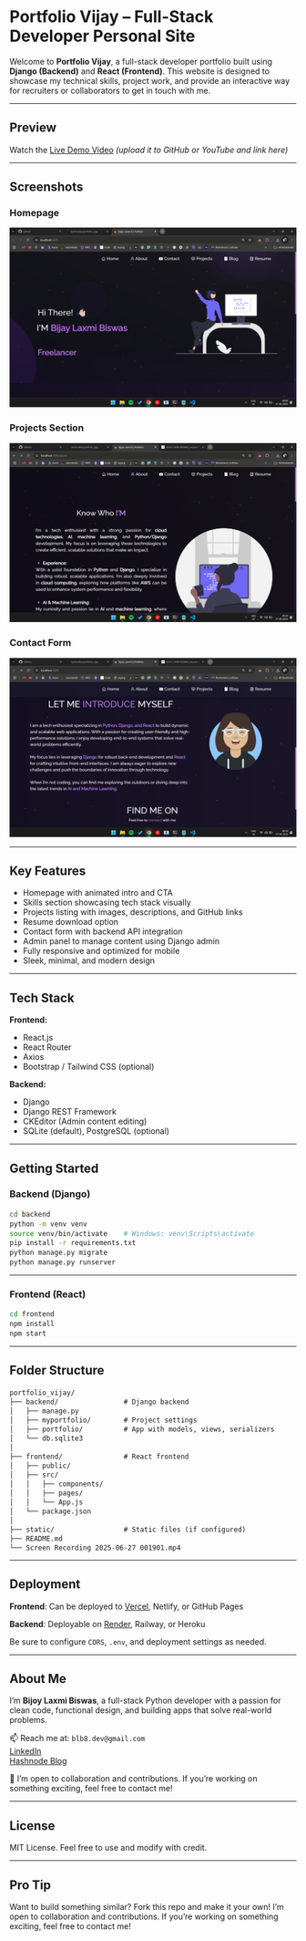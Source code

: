 # Portfolio Vijay – Full-Stack Developer Personal Site

Welcome to **Portfolio Vijay**, a full-stack developer portfolio built using **Django (Backend)** and **React (Frontend)**. This website is designed to showcase my technical skills, project work, and provide an interactive way for recruiters or collaborators to get in touch with me.

---

## Preview

Watch the [Live Demo Video](./Screen%20Recording%202025-06-27%20001901.mp4) *(upload it to GitHub or YouTube and link here)*

---

## Screenshots

### Homepage
![Homepage](./Screenshot%202025-06-27%20000919.png)

### Projects Section
![Projects](./Screenshot%202025-06-27%20001004.png)

### Contact Form
![Contact](./Screenshot%202025-06-27%20001024.png)

---

## Key Features

- Homepage with animated intro and CTA
- Skills section showcasing tech stack visually
- Projects listing with images, descriptions, and GitHub links
- Resume download option
- Contact form with backend API integration
- Admin panel to manage content using Django admin
- Fully responsive and optimized for mobile
- Sleek, minimal, and modern design

---

## Tech Stack

**Frontend:**
- React.js
- React Router
- Axios
- Bootstrap / Tailwind CSS (optional)

**Backend:**
- Django
- Django REST Framework
- CKEditor (Admin content editing)
- SQLite (default), PostgreSQL (optional)

---

## Getting Started

### Backend (Django)

```bash
cd backend
python -m venv venv
source venv/bin/activate    # Windows: venv\Scripts\activate
pip install -r requirements.txt
python manage.py migrate
python manage.py runserver
```

---

### Frontend (React)

```bash
cd frontend
npm install
npm start
```

---

## Folder Structure

```
portfolio_vijay/
├── backend/                # Django backend
│   ├── manage.py
│   ├── myportfolio/        # Project settings
│   ├── portfolio/          # App with models, views, serializers
│   └── db.sqlite3
│
├── frontend/               # React frontend
│   ├── public/
│   ├── src/
│   │   ├── components/
│   │   ├── pages/
│   │   └── App.js
│   └── package.json
│
├── static/                 # Static files (if configured)
├── README.md
└── Screen Recording 2025-06-27 001901.mp4
```

---

## Deployment

**Frontend**: Can be deployed to [Vercel](https://vercel.com), Netlify, or GitHub Pages

**Backend**: Deployable on [Render](https://render.com), Railway, or Heroku

Be sure to configure `CORS`, `.env`, and deployment settings as needed.

---

## About Me

I’m **Bijoy Laxmi Biswas**, a full-stack Python developer with a passion for clean code, functional design, and building apps that solve real-world problems.

📫 Reach me at: `blb8.dev@gmail.com`  
[LinkedIn](https://www.linkedin.com/in/bijoy-laxmi-biswas-cse07)  
[Hashnode Blog](https://bijoytrektech.hashnode.dev)

🤝 I’m open to collaboration and contributions. If you’re working on something exciting, feel free to contact me!

---

## License

MIT License. Feel free to use and modify with credit.

---

## Pro Tip

Want to build something similar? Fork this repo and make it your own!
I’m open to collaboration and contributions. If you’re working on something exciting, feel free to contact me!

